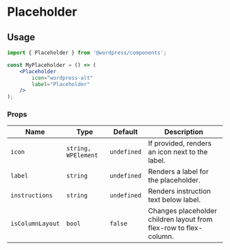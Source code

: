 # Placeholder

## Usage
```jsx
import { Placeholder } from '@wordpress/components';

const MyPlaceholder = () => (
	<Placeholder
		icon="wordpress-alt"
		label="Placeholder"
	/>
);
```

### Props

Name | Type | Default | Description
--- | --- | --- | ---
`icon` | `string, WPElement` | `undefined` | If provided, renders an icon next to the label.
`label` | `string` | `undefined` | Renders a label for the placeholder.
`instructions` | `string` | `undefined` | Renders instruction text below label.
`isColumnLayout` | `bool` | `false` | Changes placeholder children layout from flex-row to flex-column.

